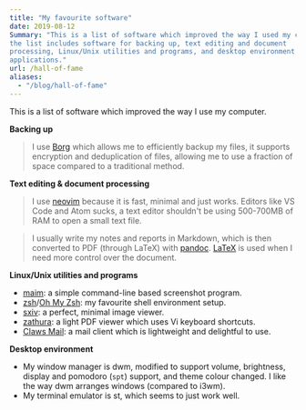 ```yaml
---
title: "My favourite software"
date: 2019-08-12
Summary: "This is a list of software which improved the way I used my computer,
the list includes software for backing up, text editing and document
processing, Linux/Unix utilities and programs, and desktop environment and
applications."
url: /hall-of-fame
aliases:
  - "/blog/hall-of-fame"
---
```


This is a list of software which improved the way I use my computer.

**Backing up**

> I use [Borg](https://www.borgbackup.org/) which allows me to efficiently
> backup my files, it supports encryption and deduplication of files, allowing
> me to use a fraction of space compared to a traditional method.

**Text editing & document processing**

> I use [neovim](https://neovim.io/) because it is fast, minimal and just works.
> Editors like VS Code and Atom sucks, a text editor shouldn't be using
> 500-700MB of RAM to open a small text file.

> I usually write my notes and reports in Markdown, which is then converted to
> PDF (through LaTeX) with [pandoc](https://pandoc.org/). [LaTeX](https://www.latex-project.org/)
> is used when I need more control over the document.

**Linux/Unix utilities and programs**

- [maim](https://github.com/naelstrof/maim): a simple command-line based screenshot program.
- [zsh](http://zsh.sourceforge.net/)/[Oh My Zsh](https://ohmyz.sh/): my favourite shell environment setup.
- [sxiv](https://github.com/muennich/sxiv): a perfect, minimal image viewer.
- [zathura](https://pwmt.org/projects/zathura/): a light PDF viewer which uses Vi keyboard shortcuts.
- [Claws Mail](https://www.claws-mail.org/): a mail client which is lightweight and delightful to use.

**Desktop environment**

- My window manager is dwm, modified to support volume, brightness, display and
  pomodoro (`spt`) support, and theme colour changed. I like the way dwm
  arranges windows (compared to i3wm).
- My terminal emulator is st, which seems to just work well.

